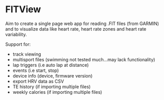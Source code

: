 FITView
=======

Aim to create a single page web app for reading .FIT files (from GARMIN) and to visualize data like heart rate, heart rate zones and heart rate variability.

Support for:
  - track viewing
  - multisport files (swimming not tested much...may lack functionality)
  - lap triggers (i.e auto lap at distance)
  - events (i.e start, stop)
  - device info (device, firmware version)
  - export HRV data as CSV
  - TE history (if importing multiple files)
  - weekly calories (if importing multiple files)
